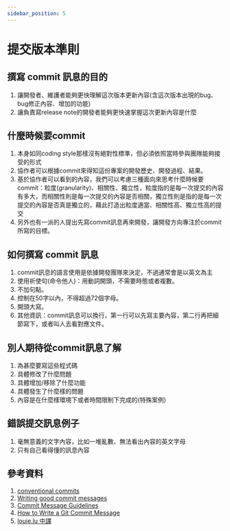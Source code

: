 ```yaml
---
sidebar_position: 5
---
```


# 提交版本準則

## 撰寫 commit 訊息的目的
1. 讓開發者、維護者能夠更快理解這次版本更新內容(含這次版本出現的bug、bug修正內容、增加的功能)
2. 讓負責寫release note的開發者能夠更快速掌握這次更新內容是什麼
## 什麼時候要commit
1. 本身如同coding style那樣沒有絕對性標準，但必須依照當時參與團隊能夠接受的形式
2. 協作者可以根據commit來得知這份專案的開發歷史、開發過程、結果。
3. 基於協作者可以看到的內容，我們可以考慮三種面向來思考什麼時候要commit：粒度(granularity)、相關性、獨立性，粒度指的是每一次提交的內容有多大，而相關性則是每一次提交的內容是否相關，獨立性則是指的是每一次提交的內容是否真是獨立的，藉此打造出粒度適當、相關性高、獨立性高的提交
4. 另外也有一派的人提出先寫commit訊息再來開發，讓開發方向專注於commit所寫的目標。

## 如何撰寫 commit 訊息
1. commit訊息的語言使用是依據開發團隊來決定，不過通常會是以英文為主
2. 使用祈使句(命令他人)：用動詞開頭，不需要時態或者複數。
3. 不加句點。
4. 控制在50字以內，不得超過72個字母。
5. 開頭大寫。
6. 其他資訊：commit訊息可以換行，第一行可以先寫主要內容，第二行再把細節寫下，或者叫人去看對應文件。

## 別人期待從commit訊息了解
1. 為甚麼要寫這些程式碼
2. 具體修改了什麼問題
3. 具體增加/移除了什麼功能
4. 具體發生了什麼樣的問題
5. 內容是在什麼樣環境下或者時間限制下完成的(特殊案例)


## 錯誤提交訊息例子
1. 毫無意義的文字內容，比如一堆亂數、無法看出內容的英文字母
2. 只有自己看得懂的訊息內容

## 參考資料
1. [conventional commits](https://www.conventionalcommits.org/en/v1.0.0-beta.3/)
2. [Writing good commit messages](https://github.com/erlang/otp/wiki/writing-good-commit-messages)
3. [Commit Message Guidelines](https://gist.github.com/robertpainsi/b632364184e70900af4ab688decf6f53)
4. [How to Write a Git Commit Message](https://chris.beams.io/posts/git-commit/)
5. [louie.lu 中譯](https://blog.louie.lu/2017/03/21/%E5%A6%82%E4%BD%95%E5%AF%AB%E4%B8%80%E5%80%8B-git-commit-message/)